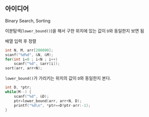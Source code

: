 ## 아이디어
Binary Search, Sorting

이분탐색(`lower_bound()`)을 해서 구한 위치에 있는 값이 `D`와 동일한지 보면 됨

배열 입력 후 정렬
```cpp
int N, M, arr[200000];
scanf("%d%d", &N, &M);
for(int i=0 ; i<N ; i++)
    scanf("%d", &arr[i]);
sort(arr, arr+N);
```
`lower_bound()`가 가리키는 위치의 값이 `D`와 동일한지 본다.
```cpp
int D, *ptr;
while(M--) {
    scanf("%d", &D);
    ptr=lower_bound(arr, arr+N, D);
    printf("%d\n", *ptr==D?ptr-arr:-1);
}
```